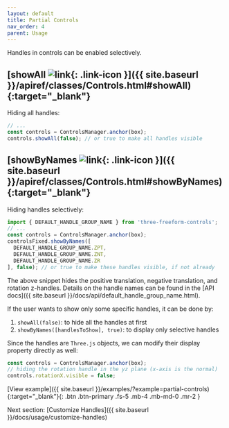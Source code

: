 ```yaml
---
layout: default
title: Partial Controls
nav_order: 4
parent: Usage
---
```


Handles in controls can be enabled selectively.

## [showAll ![link](https://img.icons8.com/ios/24/000000/external-link.png){: .link-icon }]({{ site.baseurl }}/apiref/classes/Controls.html#showAll){:target="_blank"}

Hiding all handles:

```js
// ...
const controls = ControlsManager.anchor(box);
controls.showAll(false); // or true to make all handles visible
```

## [showByNames ![link](https://img.icons8.com/ios/24/000000/external-link.png){: .link-icon }]({{ site.baseurl }}/apiref/classes/Controls.html#showByNames){:target="_blank"}

Hiding handles selectively:

```js
import { DEFAULT_HANDLE_GROUP_NAME } from 'three-freeform-controls';
// ...
const controls = ControlsManager.anchor(box);
controlsFixed.showByNames([
  DEFAULT_HANDLE_GROUP_NAME.ZPT,
  DEFAULT_HANDLE_GROUP_NAME.ZNT,
  DEFAULT_HANDLE_GROUP_NAME.ZR
], false); // or true to make these handles visible, if not already
```

The above snippet hides the positive translation, negative translation, and rotation z-handles.
Details on the handle names can be found in the [API docs]({{ site.baseurl }}/docs/api/default_handle_group_name.html).

If the user wants to show only some specific handles, it can be done by:
1. `showAll(false)`: to hide all the handles at first
2. `showByNames([handlesToShow], true)`: to display only selective handles

Since the handles are `Three.js` objects, we can modify their display property directly as well:

```js
const controls = ControlsManager.anchor(box);
// hiding the rotation handle in the yz plane (x-axis is the normal)
controls.rotationX.visible = false;
```

[View example]({{ site.baseurl }}/examples/?example=partial-controls){:target="_blank"}{: .btn .btn-primary .fs-5 .mb-4 .mb-md-0 .mr-2 }

Next section: [Customize Handles]({{ site.baseurl }}/docs/usage/customize-handles)
